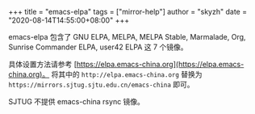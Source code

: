 +++
title = "emacs-elpa"
tags = ["mirror-help"]
author = "skyzh"
date = "2020-08-14T14:55:00+08:00"
+++

emacs-elpa 包含了 GNU ELPA, MELPA, MELPA Stable, Marmalade, Org, Sunrise Commander ELPA, user42 ELPA 这 7 个镜像。

具体设置方法请参考 [https://elpa.emacs-china.org](https://elpa.emacs-china.org)。
将其中的 `http://elpa.emacs-china.org` 替换为 `https://mirrors.sjtug.sjtu.edu.cn/emacs-china` 即可。

SJTUG 不提供 emacs-china rsync 镜像。
